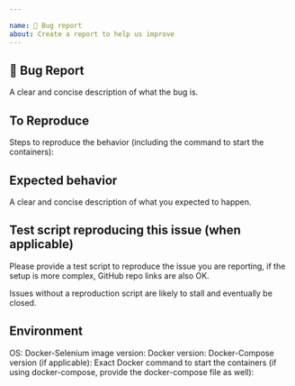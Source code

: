 ```yaml
---

name: 🐛 Bug report
about: Create a report to help us improve
---
```


## 🐛 Bug Report

A clear and concise description of what the bug is.

<!--
Please be sure to include an SSCCE (Short, Self Contained, Correct [compilable] example) http://sscce.org/
-->

<!-- NOTE
FIREFOX 48+ IS ONLY COMPATIBLE WITH GECKODRIVER.

If the issue is with Google Chrome consider logging an issue with chromedriver instead:
https://sites.google.com/a/chromium.org/chromedriver/help

If the issue is with Firefox GeckoDriver (aka Marionette) consider logging an issue with Mozilla:
https://bugzilla.mozilla.org/buglist.cgi?product=Testing&component=Marionette

-->

## To Reproduce

Steps to reproduce the behavior (including the command to start the containers):

## Expected behavior

A clear and concise description of what you expected to happen.

## Test script reproducing this issue (when applicable)

Please provide a test script to reproduce the issue you are reporting, if the 
setup is more complex, GitHub repo links are also OK.

Issues without a reproduction script are likely to stall and eventually be closed.

## Environment

OS: <!-- Windows 10? OSX? -->
Docker-Selenium image version: <!-- 3, 3.141, 3.141.59-vanadium etc
Also provide the docker image id 
-->
Docker version: 
Docker-Compose version (if applicable):
Exact Docker command to start the containers (if using docker-compose, provide 
the docker-compose file as well):
